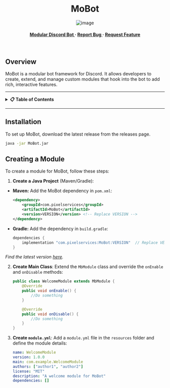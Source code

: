 <div align='center'>

<h1>MoBot</h1>

![image](https://github.com/user-attachments/assets/ac8ec29f-fb02-45c3-aba3-0bf985a935fc)
<h4> </span> <a href="https://mobot.siea.dev/mudular"> Modular Discord Bot </a> <span> · </span> <a href="https://github.com/orgs/VitacraftOrg/MoBot/issues"> Report Bug </a> <span> · </span> <a href="https://github.com/orgs/VitacraftOrg/MoBot/issues"> Request Feature </a> </h4>
<br>
</div>

## Overview
MoBot is a modular bot framework for Discord. It allows developers to create, extend, and manage custom modules that hook into the bot to add rich, interactive features.

---

<details>
<summary><strong>📋 Table of Contents</strong></summary>

- [Installation](#installation)
- [Creating a Module](#creating-a-module)

</details>

---

## Installation
To set up MoBot, download the latest release from the releases page.
```bash
java -jar MoBot.jar
```


## Creating a Module
To create a module for MoBot, follow these steps:

1. **Create a Java Project** (Maven/Gradle):
- **Maven:**
  Add the MoBot dependency in `pom.xml`:

  ```xml
  <dependency>
      <groupId>com.pixelservices</groupId>
      <artifactId>MoBot</artifactId>
      <version>VERSION</version> <!-- Replace VERSION -->
  </dependency>
  ```

- **Gradle:**
  Add the dependency in `build.gradle`:

  ```gradle
  dependencies {
      implementation "com.pixelservices:MoBot:VERSION"  // Replace VERSION
  }
  ```

_Find the latest version [here](https://maven.pixel-services.com/#/releases/com/pixelservices/MoBot)._

2. **Create Main Class**: Extend the `MbModule` class and override the `onEnable` and `onDisable` methods:

    ```java
    public class WelcomeModule extends MbModule {
        @Override
        public void onEnable() {
            //Do something
        }

        @Override
        public void onDisable() {
            //Do something
        }
    }
    ```

3. **Create `module.yml`**: Add a `module.yml` file in the `resources` folder and define the module details:

    ```yaml
    name: WelcomeModule
    version: 1.0.0
    main: com.example.WelcomeModule
    authors: ["author1", "author2"]
    license: "MIT"
    description: "A welcome module for MoBot"
    dependencies: []
    ```

